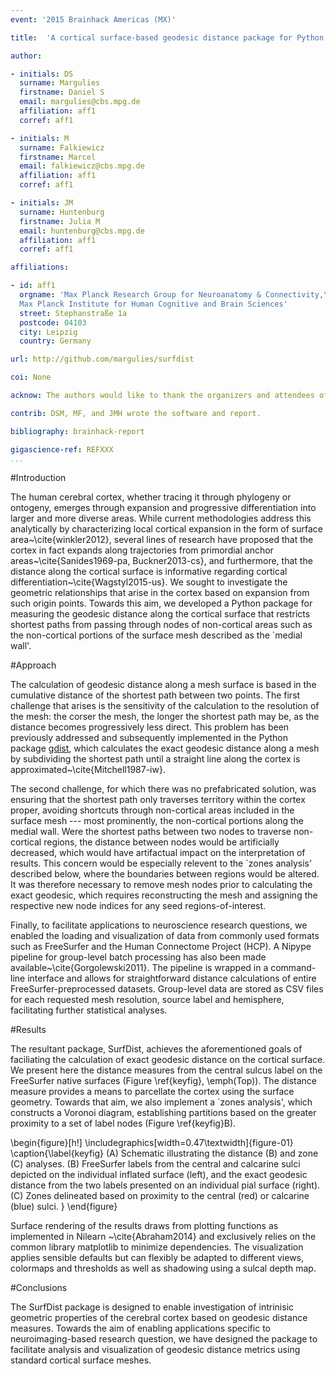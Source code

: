 ```yaml
---
event: '2015 Brainhack Americas (MX)'

title:  'A cortical surface-based geodesic distance package for Python'

author:

- initials: DS
  surname: Margulies
  firstname: Daniel S
  email: margulies@cbs.mpg.de
  affiliation: aff1
  corref: aff1

- initials: M
  surname: Falkiewicz
  firstname: Marcel
  email: falkiewicz@cbs.mpg.de
  affiliation: aff1
  corref: aff1

- initials: JM
  surname: Huntenburg
  firstname: Julia M
  email: huntenburg@cbs.mpg.de
  affiliation: aff1
  corref: aff1

affiliations:

- id: aff1
  orgname: 'Max Planck Research Group for Neuroanatomy & Connectivity,\
  Max Planck Institute for Human Cognitive and Brain Sciences'
  street: Stephanstraße 1a
  postcode: 04103
  city: Leipzig
  country: Germany

url: http://github.com/margulies/surfdist

coi: None

acknow: The authors would like to thank the organizers and attendees of Brainhack MX. The visualization functions were originally developed during the Nilearn coding sprint 2015 in Paris, for which we would also like to thank the organizers and participants of this event.

contrib: DSM, MF, and JMH wrote the software and report.

bibliography: brainhack-report

gigascience-ref: REFXXX
...
```


#Introduction

The human cerebral cortex, whether tracing it through phylogeny or ontogeny, emerges through expansion and progressive differentiation into larger and more diverse areas. While current methodologies address this analytically by characterizing local cortical expansion in the form of surface area~\cite{winkler2012}, several lines of research have proposed that the cortex in fact expands along trajectories from primordial anchor areas~\cite{Sanides1969-pa, Buckner2013-cs}, and furthermore, that the distance along the cortical surface is informative regarding cortical differentiation~\cite{Wagstyl2015-us}. We sought to investigate the geometric relationships that arise in the cortex based on expansion from such origin points. Towards this aim, we developed a Python package for measuring the geodesic distance along the cortical surface that restricts shortest paths from passing through nodes of non-cortical areas such as the non-cortical portions of the surface mesh described as the `medial wall'. 

#Approach

The calculation of geodesic distance along a mesh surface is based in the cumulative distance of the shortest path between two points. The first challenge that arises is the sensitivity of the calculation to the resolution of the mesh: the corser the mesh, the longer the shortest path may be, as the distance becomes progressively less direct. This problem has been previously addressed and subsequently implemented in the Python package [gdist](https://pypi.python.org/pypi/gdist/), which calculates the exact geodesic distance along a mesh by subdividing the shortest path until a straight line along the cortex is approximated~\cite{Mitchell1987-iw}.

The second challenge, for which there was no prefabricated solution, was ensuring that the shortest path only traverses territory within the cortex proper, avoiding shortcuts through non-cortical areas included in the surface mesh --- most prominently, the non-cortical portions along the medial wall. Were the shortest paths between two nodes to traverse non-cortical regions, the distance between nodes would be artificially decreased, which would have artifactual impact on the interpretation of results. This concern would be especially relevent to the `zones analysis' described below, where the boundaries between regions would be altered. It was therefore necessary to remove mesh nodes prior to calculating the exact geodesic, which requires reconstructing the mesh and assigning the respective new node indices for any seed regions-of-interest.

Finally, to facilitate applications to neuroscience research questions, we enabled the loading and visualization of data from commonly used formats such as FreeSurfer and the Human Connectome Project (HCP). A Nipype pipeline for group-level batch processing has also been made available~\cite{Gorgolewski2011}. The pipeline is wrapped in a command-line interface and allows for straightforward distance calculations of entire FreeSurfer-preprocessed datasets. Group-level data are stored as CSV files for each requested mesh resolution, source label and hemisphere, facilitating further statistical analyses.

#Results

The resultant package, SurfDist, achieves the aforementioned goals of faciliating the calculation of exact geodesic distance on the cortical surface. We present here the distance measures from the central sulcus label on the FreeSurfer native surfaces (Figure \ref{keyfig}, \emph(Top)). The distance measure provides a means to parcellate the cortex using the surface geometry. Towards that aim, we also implement a `zones analysis', which constructs a Voronoi diagram, establishing partitions based on the greater proximity to a set of label nodes (Figure \ref{keyfig}B).

\begin{figure}[h!]
  \includegraphics[width=0.47\textwidth]{figure-01}
  \caption{\label{keyfig}
  (A) Schematic illustrating the distance (B) and zone (C) analyses. 
  (B) FreeSurfer labels from the central and calcarine sulci depicted on the individual inflated surface (left), and the exact geodesic distance from the two labels presented on an individual pial surface (right).
  (C) Zones delineated based on proximity to the central (red) or calcarine (blue) sulci.
  }
\end{figure}

Surface rendering of the results draws from plotting functions as implemented in Nilearn ~\cite{Abraham2014} and exclusively relies on the common library matplotlib to minimize dependencies. The visualization applies sensible defaults but can flexibly be adapted to different views, colormaps and thresholds as well as shadowing using a sulcal depth map.

#Conclusions

The SurfDist package is designed to enable investigation of intrinisic geometric properties of the cerebral cortex based on geodesic distance measures. Towards the aim of enabling applications specific to neuroimaging-based research question, we have designed the package to facilitate analysis and visualization of geodesic distance metrics using standard cortical surface meshes. 
